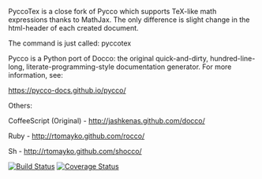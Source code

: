 
PyccoTex is a close fork of Pycco which supports TeX-like math expressions thanks to MathJax.
The only difference is slight change in the html-header of each created document.

The command is just called: pyccotex 

Pycco is a Python port of Docco: the original quick-and-dirty, hundred-line-
long, literate-programming-style documentation generator. For more information,
see:

https://pycco-docs.github.io/pycco/

Others:

CoffeeScript (Original) - http://jashkenas.github.com/docco/

Ruby - http://rtomayko.github.com/rocco/

Sh - http://rtomayko.github.com/shocco/

[![Build Status](https://travis-ci.org/pycco-docs/pycco.svg?branch=master)](https://travis-ci.org/pycco-docs/pycco)
[![Coverage Status](https://coveralls.io/repos/pycco-docs/pycco/badge.svg?branch=master&service=github)](https://coveralls.io/github/pycco-docs/pycco?branch=master)
